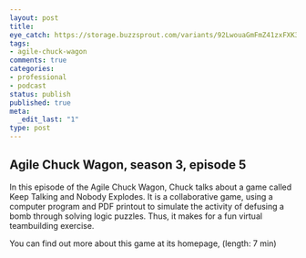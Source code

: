 ```yaml
---
layout: post
title: 
eye_catch: https://storage.buzzsprout.com/variants/92LwouaGmFmZ41zxFXK3wsNd/8d66eb17bb7d02ca4856ab443a78f2148cafbb129f58a3c81282007c6fe24ff2?.jpg
tags:
- agile-chuck-wagon
comments: true
categories:
- professional
- podcast
status: publish
published: true
meta:
  _edit_last: "1"
type: post
---
```


## Agile Chuck Wagon, season 3, episode 5

In this episode of the Agile Chuck Wagon, Chuck talks about a game called Keep Talking and Nobody Explodes. It is a collaborative game, using a computer program and PDF printout to simulate the activity of defusing a bomb through solving logic puzzles. Thus, it makes for a fun virtual teambuilding exercise.   
  
You can find out more about this game at its homepage,  (length: 7 min)
